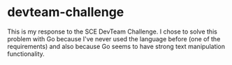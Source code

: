 # devteam-challenge

This is my response to the SCE DevTeam Challenge. I chose to solve this problem with
Go because I've never used the language before (one of the requirements) and also
because Go seems to have strong text manipulation functionality.

